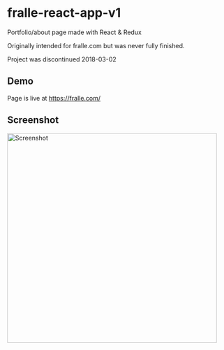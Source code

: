 # fralle-react-app-v1
Portfolio/about page made with React & Redux

Originally intended for fralle.com but was never fully finished.

Project was discontinued 2018-03-02


## Demo
Page is live at https://fralle.com/

## Screenshot
<img src="https://i.imgur.com/5TjX5Td.png" width="480" alt="Screenshot">

